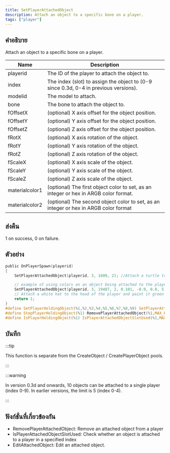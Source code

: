 ```yaml
---
title: SetPlayerAttachedObject
description: Attach an object to a specific bone on a player.
tags: ["player"]
---
```


## คำอธิบาย

Attach an object to a specific bone on a player.

| Name           | Description                                                                          |
| -------------- | ------------------------------------------------------------------------------------ |
| playerid       | The ID of the player to attach the object to.                                        |
| index          | The index (slot) to assign the object to (0-9 since 0.3d, 0-4 in previous versions). |
| modelid        | The model to attach.                                                                 |
| bone           | The bone to attach the object to.                                                    |
| fOffsetX       | (optional) X axis offset for the object position.                                    |
| fOffsetY       | (optional) Y axis offset for the object position.                                    |
| fOffsetZ       | (optional) Z axis offset for the object position.                                    |
| fRotX          | (optional) X axis rotation of the object.                                            |
| fRotY          | (optional) Y axis rotation of the object.                                            |
| fRotZ          | (optional) Z axis rotation of the object.                                            |
| fScaleX        | (optional) X axis scale of the object.                                               |
| fScaleY        | (optional) Y axis scale of the object.                                               |
| fScaleZ        | (optional) Z axis scale of the object.                                               |
| materialcolor1 | (optional) The first object color to set, as an integer or hex in ARGB color format. |
| materialcolor2 | (optional) The second object color to set, as an integer or hex in ARGB color format |

## ส่งคืน

1 on success, 0 on failure.

## ตัวอย่าง

```c
public OnPlayerSpawn(playerid)
{
    SetPlayerAttachedObject(playerid, 3, 1609, 2); //Attach a turtle to the playerid's head, in slot 3

    // example of using colors on an object being attached to the player:
    SetPlayerAttachedObject(playerid, 3, 19487, 2, 0.101, -0.0, 0.0, 5.50, 84.60, 83.7, 1.0, 1.0, 1.0, 0xFF00FF00);
    // Attach a white hat to the head of the player and paint it green
    return 1;
}
#define SetPlayerHoldingObject(%1,%2,%3,%4,%5,%6,%7,%8,%9) SetPlayerAttachedObject(%1,MAX_PLAYER_ATTACHED_OBJECTS-1,%2,%3,%4,%5,%6,%7,%8,%9)
#define StopPlayerHoldingObject(%1) RemovePlayerAttachedObject(%1,MAX_PLAYER_ATTACHED_OBJECTS-1)
#define IsPlayerHoldingObject(%1) IsPlayerAttachedObjectSlotUsed(%1,MAX_PLAYER_ATTACHED_OBJECTS-1)
```

## บันทึก

:::tip

This function is separate from the CreateObject / CreatePlayerObject pools.

:::

:::warning

In version 0.3d and onwards, 10 objects can be attached to a single player (index 0-9). In earlier versions, the limit is 5 (index 0-4).

:::

## ฟังก์ชั่นที่เกี่ยวข้องกัน

- RemovePlayerAttachedObject: Remove an attached object from a player
- IsPlayerAttachedObjectSlotUsed: Check whether an object is attached to a player in a specified index
- EditAttachedObject: Edit an attached object.
